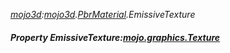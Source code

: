 _[mojo3d](../../modules/mojo3d/mojo3d-module.md):[mojo3d](../../modules/mojo3d/mojo3d-module.md).[PbrMaterial](../../modules/mojo3d/mojo3d-pbrmaterial.md).EmissiveTexture_
##### Property EmissiveTexture:[mojo.graphics.Texture](../../modules/mojo/mojo-graphics-texture.md)
